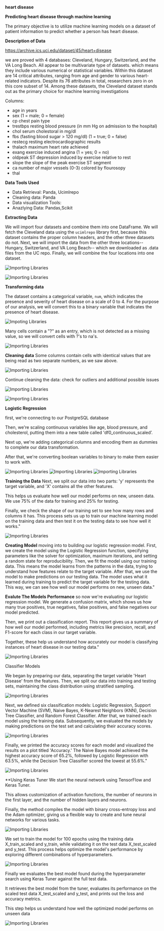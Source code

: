 **heart disease**

**Predicting heart disease through machine learning**

The primary objective is to utilize machine learning models on a dataset of patient information to predict whether a person has heart disease.

**Description of Data**

https://archive.ics.uci.edu/dataset/45/heart+disease

we are proved with 4 databases: Cleveland, Hungary, Switzerland, and the VA Long Beach. All appear to be multivariate type of datasets. which means they include various numerical or statistical variables. Within this dataset are 14 critical attributes, ranging from age and gender to various heart-related indicators. Despite its 76 attributes in total, researchers zero in on this core subset of 14. Among these datasets, the Cleveland dataset stands out as the primary choice for machine learning investigations

Columns:
- age in years
- sex (1 = male; 0 = female)
- cp chest pain type
- trestbps resting blood pressure (in mm Hg on admission to the hospital)
- chol serum cholestoral in mg/dl
- fbs (fasting blood sugar > 120 mg/dl) (1 = true; 0 = false)
- restecg resting electrocardiographic results
- thalach maximum heart rate achieved
- exang exercise induced angina (1 = yes; 0 = no)
- oldpeak ST depression induced by exercise relative to rest
- slope the slope of the peak exercise ST segment
- ca number of major vessels (0-3) colored by flourosopy
- thal

**Data Tools Used**
- Data Retrieval: Panda, Ucimlrepo
- Cleaning data: Panda
- Data visualization Tools:
- Anazlying Data: Pandas,Scikit

**Extracting Data**

We will import four datasets and combine them into one DataFrame. We will fetch the Cleveland data using the `ucimlrepo` library first, because this dataset contains the proper column headers, and the other three datasets do not. Next, we will import the data from the other three locations-- Hungary, Switzerland, and VA Long Beach-- which we downloaded as .data files from the UC repo. Finally, we will combine the four locations into one dataset.

![Importing Libraries](https://github.com/Simian12/Project_4/blob/main/images/Importing%20data.png?raw=true)

![Importing Libraries](https://github.com/Simian12/Project_4/blob/main/images/remaining%20imports.png?raw=true)


**Transforming data**

The dataset contains a categorical variable, `num`, which indicates the presence and severity of heart disease on a scale of 0 to 4. For the purpose of our analysis, we will convert this to a binary variable that indicates the presence of heart disease.

![Impoting Libraries](https://github.com/Simian12/Project_4/blob/main/images/Transform%20data%20.png?raw=true)
 

Many cells contain a "?" as an entry, which is not detected as a missing value, so we will convert cells with ?'s to na's.

![Importing Libraries](https://github.com/Simian12/Project_4/blob/main/images/converting%20.png?raw=true)

**Cleaning data**
Some columns contain cells with identical values that are being read as two separate numbers, as we saw above.

![Importing Libraries](https://github.com/Simian12/Project_4/blob/main/images/Cleaning%20data%20pt.2.png?raw=true)

Continue cleaning the data: check for outliers and additional possible issues

![Importing Libraries](https://github.com/Simian12/Project_4/blob/main/images/cleaning%20data%20pt%203.png?raw=true)

![Importing Libraries](https://github.com/Simian12/Project_4/blob/main/images/cleaning%20data%20pt%205.png?raw=true)


**Logistic Regression** 

first, we're connecting to our PostgreSQL database

Then, we're scaling continuous variables like age, blood pressure, and cholesterol, putting them into a new table called 'df0_continuous_scaled’.

Next up, we're adding categorical columns and encoding them as dummies to complete our data transformation. 

After that, we're converting boolean variables to binary to make them easier to work with.


![Importing Libraries](https://github.com/Simian12/Project_4/blob/main/images/LR%20data%20prep.png?raw=true)
![Importing Libraries](https://github.com/Simian12/Project_4/blob/main/images/LR%20data%20prep%202.png?raw=true)
![Importing Libraries](https://github.com/Simian12/Project_4/blob/main/images/LR%20data%20prep%203.png?raw=true)


**Training the Data**
Next, we split our data into two parts: 'y' represents the target variable, and 'X' contains all the other features. 

This helps us evaluate how well our model performs on new, unseen data. We use 75% of the data for training and 25% for testing.

Finally, we check the shape of our training set to see how many rows and columns it has. This process sets us up to train our machine learning model on the training data and then test it on the testing data to see how well it works."

![Importing Libraries](https://github.com/Simian12/Project_4/blob/main/images/LR%20training%20and%20testing%20data.png?raw=true)

**Creating Model**
moving into to building our logistic regression model. First, we create the model using the Logistic Regression function, specifying parameters like the solver for optimization, maximum iterations, and setting a random state for reproducibility.
Then, we fit the model using our training data. This means the model learns from the patterns in the data, trying to understand how features relate to the target variable.
After that, we use the model to make predictions on our testing data. The model uses what it learned during training to predict the target variable for the testing data. This way, we can see how well our model performs on new, unseen data."

**Evalute The Models Performance**
so now we're evaluating our logistic regression model. We generate a confusion matrix, which shows us how many true positives, true negatives, false positives, and false negatives our model predicted.

Then, we print out a classification report. This report gives us a summary of how well our model performed, including metrics like precision, recall, and F1-score for each class in our target variable.

Together, these help us understand how accurately our model is classifying instances of heart disease in our testing data."

![Importing Libraries](https://github.com/Simian12/Project_4/blob/main/images/Evaluate%20Models%20Performance.png?raw=true)

Classifier Models

We began by preparing our data, separating the target variable 'Heart Disease' from the features. 
Then, we split our data into training and testing sets, maintaining the class distribution using stratified sampling.

![Importing Libraries](https://github.com/Simian12/Project_4/blob/main/images/Classifier%20Models%201.png?raw=true)

Next, we defined six classification models: Logistic Regression, Support Vector Machine (SVM), Naive Bayes, K-Nearest Neighbors (KNN), Decision Tree Classifier, and Random Forest Classifier. 
After that, we trained each model using the training data. Subsequently, we evaluated the models by making predictions on the test set and calculating their accuracy scores. 

![Importing Libraries](https://github.com/Simian12/Project_4/blob/main/images/Classifier%20Models%202.png?raw=true)

Finally, we printed the accuracy scores for each model and visualized the results on a plot titled 'Accuracy.' The Naive Bayes model achieved the highest accuracy score of 65.2%, followed by Logistic Regression with 63.5%, while the Decision Tree Classifier scored the lowest at 55.6%."

![Importing Libraries](https://github.com/Simian12/Project_4/blob/main/images/Classifier%20Model%203.png?raw=true)

**Using Keras Tuner
We start the neural network using TensorFlow and Keras Tuner. 

This allows customization of activation functions, the number of neurons in the first layer, and the number of hidden layers and neurons. 

Finally, the method compiles the model with binary cross-entropy loss and the Adam optimizer, giving us a flexible way to create and tune neural networks for various tasks.

![Importing Libraries](https://github.com/Simian12/Project_4/blob/main/images/Creating%20heart_model_method2.png?raw=true)

We set to train the model for 100 epochs using the training data X_train_scaled and y_train, while validating it on the test data X_test_scaled and y_test. This process helps optimize the model's performance by exploring different combinations of hyperparameters. 

![Importing Libraries](https://github.com/Simian12/Project_4/blob/main/images/Kerastuner%20search.png?raw=true)

Finally we evaluates the best model found during the hyperparameter search using Keras Tuner against the full test data. 

It retrieves the best model from the tuner, evaluates its performance on the scaled test data X_test_scaled and y_test, and prints out the loss and accuracy metrics. 

This step helps us understand how well the optimized model performs on unseen data

![Importing Libraries](https://github.com/Simian12/Project_4/blob/main/images/model2_data_test.png?raw=true)

